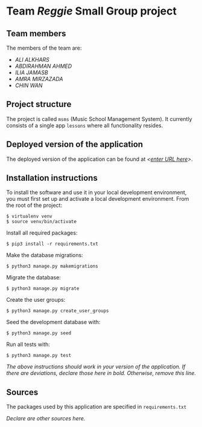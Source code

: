 # Team *Reggie* Small Group project

## Team members
The members of the team are:
- *ALI ALKHARS*
- *ABDIRAHMAN AHMED*
- *ILIA JAMASB*
- *AMRA MIRZAZADA*
- *CHIN WAN*

## Project structure
The project is called `msms` (Music School Management System).  It currently consists of a single app `lessons` where all functionality resides.

## Deployed version of the application
The deployed version of the application can be found at *<[enter URL here](URL)>*.

## Installation instructions
To install the software and use it in your local development environment, you must first set up and activate a local development environment.  From the root of the project:

```
$ virtualenv venv
$ source venv/bin/activate
```

Install all required packages:

```
$ pip3 install -r requirements.txt
```
Make the database migrations:

```
$ python3 manage.py makemigrations
```

Migrate the database:

```
$ python3 manage.py migrate
```

Create the user groups:

```
$ python3 manage.py create_user_groups
```

Seed the development database with:

```
$ python3 manage.py seed
```

Run all tests with:
```
$ python3 manage.py test
```

*The above instructions should work in your version of the application.  If there are deviations, declare those here in bold.  Otherwise, remove this line.*

## Sources
The packages used by this application are specified in `requirements.txt`

*Declare are other sources here.*
